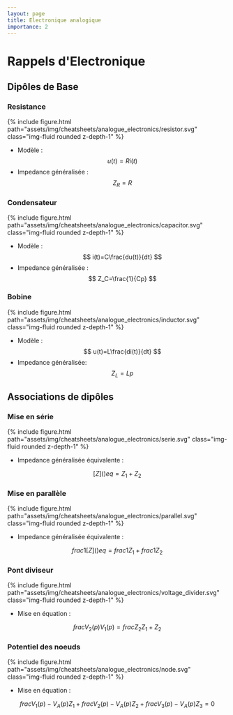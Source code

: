 ```yaml
---
layout: page
title: Electronique analogique
importance: 2
---
```


# Rappels d\'Electronique
## Dipôles de Base
### Resistance

{% include figure.html path="assets/img/cheatsheets/analogue_electronics/resistor.svg" class="img-fluid rounded z-depth-1" %}

-   Modèle : $$ u(t)=Ri(t) $$
-   Impedance généralisée : $$ Z_R=R $$

### Condensateur

{% include figure.html path="assets/img/cheatsheets/analogue_electronics/capacitor.svg" class="img-fluid rounded z-depth-1" %}

-   Modèle : $$ i(t)=C\frac{du(t)}{dt} $$
-   Impedance généralisée : $$ Z_C=\frac{1}{Cp} $$

### Bobine

{% include figure.html path="assets/img/cheatsheets/analogue_electronics/inductor.svg" class="img-fluid rounded z-depth-1" %}
-   Modèle : $$ u(t)=L\frac{di(t)}{dt} $$
-   Impedance généralisée: $$ Z_L=Lp $$

## Associations de dipôles
### Mise en série
{% include figure.html path="assets/img/cheatsheets/analogue_electronics/serie.svg" class="img-fluid rounded z-depth-1" %}

-   Impedance généralisée équivalente :

$$
[Z](){eq}=Z_1+Z_2
$$

### Mise en parallèle
{% include figure.html path="assets/img/cheatsheets/analogue_electronics/parallel.svg" class="img-fluid rounded z-depth-1" %}

-   Impedance généralisée équivalente :

$$
frac{1}{[Z](){eq}}=frac{1}{Z_1}+frac{1}{Z_2}
$$

### Pont diviseur
{% include figure.html path="assets/img/cheatsheets/analogue_electronics/voltage_divider.svg" class="img-fluid rounded z-depth-1" %}

-   Mise en équation :

$$
frac{V_2(p)}{V_1(p)}=frac{Z_2}{Z_1+Z_2}
$$

### Potentiel des noeuds
{% include figure.html path="assets/img/cheatsheets/analogue_electronics/node.svg" class="img-fluid rounded z-depth-1" %}

-   Mise en équation :

$$
frac{V_1(p)-V_A(p)}{Z_1}+frac{V_2(p)-V_A(p)}{Z_2}+frac{V_3(p)-V_A(p)}{Z_3}=0
$$

